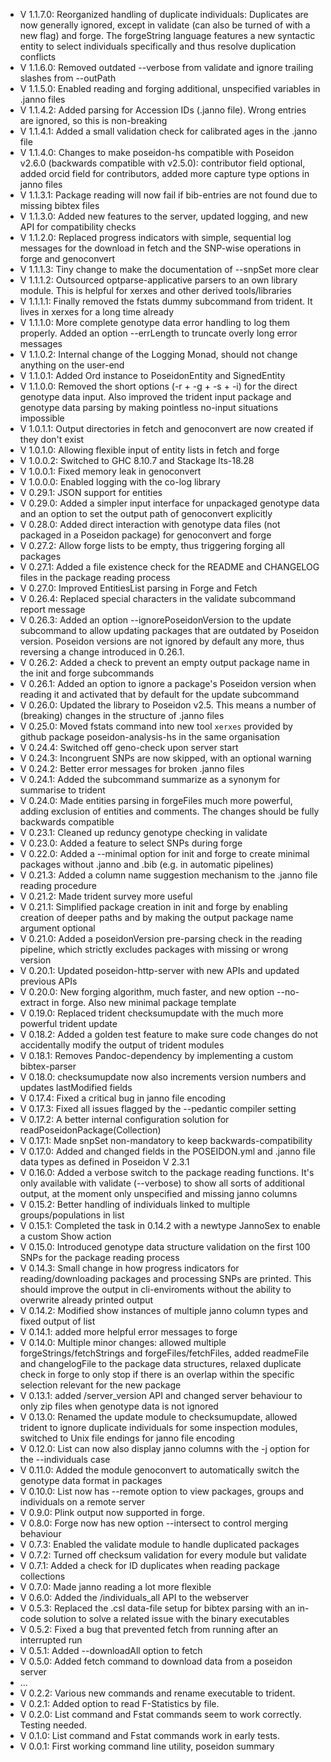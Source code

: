 - V 1.1.7.0: Reorganized handling of duplicate individuals: Duplicates are now generally ignored, except in validate (can also be turned of with a new flag) and forge. The forgeString language features a new syntactic entity to select individuals specifically and thus resolve duplication conflicts
- V 1.1.6.0: Removed outdated --verbose from validate and ignore trailing slashes from --outPath
- V 1.1.5.0: Enabled reading and forging additional, unspecified variables in .janno files 
- V 1.1.4.2: Added parsing for Accession IDs (.janno file). Wrong entries are ignored, so this is non-breaking
- V 1.1.4.1: Added a small validation check for calibrated ages in the .janno file
- V 1.1.4.0: Changes to make poseidon-hs compatible with Poseidon v2.6.0 (backwards compatible with v2.5.0): contributor field optional, added orcid field for contributors, added more capture type options in janno files 
- V 1.1.3.1: Package reading will now fail if bib-entries are not found due to missing bibtex files
- V 1.1.3.0: Added new features to the server, updated logging, and new API for compatibility checks
- V 1.1.2.0: Replaced progress indicators with simple, sequential log messages for the download in fetch and the SNP-wise operations in forge and genoconvert
- V 1.1.1.3: Tiny change to make the documentation of --snpSet more clear
- V 1.1.1.2: Outsourced optparse-applicative parsers to an own library module. This is helpful for xerxes and other derived tools/libraries
- V 1.1.1.1: Finally removed the fstats dummy subcommand from trident. It lives in xerxes for a long time already
- V 1.1.1.0: More complete genotype data error handling to log them properly. Added an option --errLength to truncate overly long error messages
- V 1.1.0.2: Internal change of the Logging Monad, should not change anything on the user-end
- V 1.1.0.1: Added Ord instance to PoseidonEntity and SignedEntity
- V 1.1.0.0: Removed the short options (-r + -g + -s + -i) for the direct genotype data input. Also improved the trident input package and genotype data parsing by making pointless no-input situations impossible
- V 1.0.1.1: Output directories in fetch and genoconvert are now created if they don't exist
- V 1.0.1.0: Allowing flexible input of entity lists in fetch and forge
- V 1.0.0.2: Switched to GHC 8.10.7 and Stackage lts-18.28
- V 1.0.0.1: Fixed memory leak in genoconvert
- V 1.0.0.0: Enabled logging with the co-log library
- V 0.29.1: JSON support for entities
- V 0.29.0: Added a simpler input interface for unpackaged genotype data and an option to set the output path of genoconvert explicitly
- V 0.28.0: Added direct interaction with genotype data files (not packaged in a Poseidon package) for genoconvert and forge
- V 0.27.2: Allow forge lists to be empty, thus triggering forging all packages
- V 0.27.1: Added a file existence check for the README and CHANGELOG files in the package reading process
- V 0.27.0: Improved EntitiesList parsing in Forge and Fetch 
- V 0.26.4: Replaced special characters in the validate subcommand report message
- V 0.26.3: Added an option --ignorePoseidonVersion to the update subcommand to allow updating packages that are outdated by Poseidon version. Poseidon versions are not ignored by default any more, thus reversing a change introduced in 0.26.1.
- V 0.26.2: Added a check to prevent an empty output package name in the init and forge subcommands
- V 0.26.1: Added an option to ignore a package's Poseidon version when reading it and activated that by default for the update subcommand
- V 0.26.0: Updated the library to Poseidon v2.5. This means a number of (breaking) changes in the structure of .janno files
- V 0.25.0: Moved fstats command into new tool `xerxes` provided by github package poseidon-analysis-hs in the same organisation
- V 0.24.4: Switched off geno-check upon server start
- V 0.24.3: Incongruent SNPs are now skipped, with an optional warning
- V 0.24.2: Better error messages for broken .janno files
- V 0.24.1: Added the subcommand summarize as a synonym for summarise to trident
- V 0.24.0: Made entities parsing in forgeFiles much more powerful, adding exclusion of entities and comments. The changes should be fully backwards compatible
- V 0.23.1: Cleaned up reduncy genotype checking in validate
- V 0.23.0: Added a feature to select SNPs during forge
- V 0.22.0: Added a --minimal option for init and forge to create minimal packages without .janno and .bib (e.g. in automatic pipelines)
- V 0.21.3: Added a column name suggestion mechanism to the .janno file reading procedure
- V 0.21.2: Made trident survey more useful
- V 0.21.1: Simplified package creation in init and forge by enabling creation of deeper paths and by making the output package name argument optional
- V 0.21.0: Added a poseidonVersion pre-parsing check in the reading pipeline, which strictly excludes packages with missing or wrong version
- V 0.20.1: Updated poseidon-http-server with new APIs and updated previous APIs
- V 0.20.0: New forging algorithm, much faster, and new option --no-extract in forge. Also new minimal package template
- V 0.19.0: Replaced trident checksumupdate with the much more powerful trident update
- V 0.18.2: Added a golden test feature to make sure code changes do not accidentally modify the output of trident modules
- V 0.18.1: Removes Pandoc-dependency by implementing a custom bibtex-parser
- V 0.18.0: checksumupdate now also increments version numbers and updates lastModified fields
- V 0.17.4: Fixed a critical bug in janno file encoding
- V 0.17.3: Fixed all issues flagged by the --pedantic compiler setting
- V 0.17.2: A better internal configuration solution for readPoseidonPackage(Collection)
- V 0.17.1: Made snpSet non-mandatory to keep backwards-compatibility
- V 0.17.0: Added and changed fields in the POSEIDON.yml and .janno file data types as defined in Poseidon V 2.3.1
- V 0.16.0: Added a verbose switch to the package reading functions. It's only available with validate (--verbose) to show all sorts of additional output, at the moment only unspecified and missing janno columns
- V 0.15.2: Better handling of individuals linked to multiple groups/populations in list
- V 0.15.1: Completed the task in 0.14.2 with a newtype JannoSex to enable a custom Show action
- V 0.15.0: Introduced genotype data structure validation on the first 100 SNPs for the package reading process
- V 0.14.3: Small change in how progress indicators for reading/downloading packages and processing SNPs are printed. This should improve the output in cli-enviroments without the ability to overwrite already printed output
- V 0.14.2: Modified show instances of multiple janno column types and fixed output of list
- V 0.14.1: added more helpful error messages to forge
- V 0.14.0: Multiple minor changes: allowed multiple forgeStrings/fetchStrings and forgeFiles/fetchFiles, added readmeFile and changelogFile to the package data structures, relaxed duplicate check in forge to only stop if there is an overlap within the specific selection relevant for the new package
- V 0.13.1: added /server_version API and changed server behaviour to only zip files when genotype data is not ignored
- V 0.13.0: Renamed the update module to checksumupdate, allowed trident to ignore duplicate individuals for some inspection modules, switched to Unix file endings for janno file encoding
- V 0.12.0: List can now also display janno columns with the -j option for the --individuals case
- V 0.11.0: Added the module genoconvert to automatically switch the genotype data format in packages
- V 0.10.0: List now has --remote option to view packages, groups and individuals on a remote server
- V 0.9.0: Plink output now supported in forge.
- V 0.8.0: Forge now has new option --intersect to control merging behaviour
- V 0.7.3: Enabled the validate module to handle duplicated packages
- V 0.7.2: Turned off checksum validation for every module but validate
- V 0.7.1: Added a check for ID duplicates when reading package collections
- V 0.7.0: Made janno reading a lot more flexible
- V 0.6.0: Added the /individuals_all API to the webserver
- V 0.5.3: Replaced the .csl data-file setup for bibtex parsing with an in-code solution to solve a related issue with the binary executables
- V 0.5.2: Fixed a bug that prevented fetch from running after an interrupted run
- V 0.5.1: Added --downloadAll option to fetch
- V 0.5.0: Added fetch command to download data from a poseidon server
- ...
- V 0.2.2: Various new commands and rename executable to trident.
- V 0.2.1: Added option to read F-Statistics by file.
- V 0.2.0: List command and Fstat commands seem to work correctly. Testing needed.
- V 0.1.0: List command and Fstat commands work in early tests.
- V 0.0.1: First working command line utility, poseidon summary
